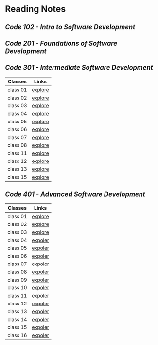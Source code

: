 # **Reading Notes**
## *Code 102 - Intro to Software Development*
## *Code 201 - Foundations of Software Development*
## *Code 301 - Intermediate Software Development*

| Classes | Links|
| --- | ----------- |
| class 01| [explore](./code301/class01.md)|
| class 02 |[explore](./code301/class02.md) |
| class 03| [explore](./code301/class03.md) |
| class 04 | [explore](./code301/class04.md) |
| class 05| [explore](./code301/class05.md) |
| class 06 | [explore](./code301/class06.md) |
| class 07| [explore](./code301/class07.md) |
| class 08 | [explore](./code301/class08.md) |
| class 11| [explore](./code301/class11.md) |
| class 12| [explore](./code301/class12.md) |
| class 13| [explore](./code301/class13.md) |
| class 15 | [explore](./code301/class15.md)|


## *Code 401 - Advanced Software Development*

| Classes| Links |
| --- | ----------- |
| class 01 |[explore](./code401/class01.md) |
| class 02 |[explore](./code401/class02.md) |
| class 03 |[explore](./code401/class03.md) |
|class 04|[expoler](./code401/class04.md)   |
|class 05|[expoler](./code401/class05.md)   |
|class 06|[expoler](./code401/class06.md)   |
|class 07|[expoler](./code401/class07.md)   |
|class 08|[expoler](./code401/class08.md)  |
|class 09|[expoler](./code401/class09.md)   |
|class 10|[expoler](./code401/class10.md)   |
|class 11|[expoler](./code401/class11.md)   |
|class 12|[expoler](./code401/class12.md)   |
|class 13|[expoler](./code401/class13.md)   |
|class 14|[expoler](./code401/class14.md)   |
|class 15|[expoler](./code401/class15.md)   |
|class 16|[expoler](./code401/class16.md)   |



